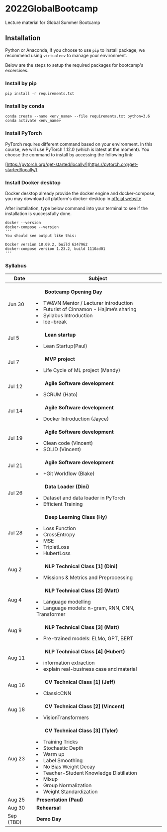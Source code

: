 # 2022GlobalBootcamp
Lecture material for Global Summer Bootcamp

## Installation

Python  or Anaconda, if you choose to use `pip` to install package, we
recommend using `virtualenv` to manage your environment.

Below are the steps to setup the required packages for bootcamp's excercises.
### Install by pip

```
pip install -r requirements.txt
```

### Install by conda

```
conda create --name <env_name> --file requirements.txt python=3.6
conda activate <env_name>
```

### Install PyTorch

PyTorch requires different command based on your environment. In this course,
we will use PyTorch 1.12.0 (which is latest at the moment). You choose the
command to install by accessing the following link:

[https://pytorch.org/get-started/locally/](https://pytorch.org/get-started/locally/)

### Install Docker desktop

Docker desktop already provide the docker engine and docker-compose, you may download all platform's docker-desktop in [offcial website](https://www.docker.com/products/docker-desktop/)

After installation, type below command into your terminal to see if the installation is successfully done.
        
    docker --version
    docker-compose --version
    '''
    You should see output like this:
    
    Docker version 18.09.2, build 6247962
    docker-compose version 1.23.2, build 1110ad01
    '''


### Syllabus

| Date | Subject |
|--- | --- |
| Jun 30 | <ul>**Bootcamp Opening Day**</ul><li>TW&VN Mentor / Lecturer introduction</li><li>Futurist of Cinnamon - Hajime’s sharing</li><li>Syllabus Introduction</li><li>Ice-break</li> |
Jul 5 | <ul>**Lean startup**</ul><li>Lean Startup(Paul)</li>|
Jul 7 | <ul>**MVP project**</ul><li>Life Cycle of ML project (Mandy)</li>|
Jul 12 | <ul>**Agile Software development**</ul><li>SCRUM (Hato)</li>|
Jul 14 | <ul>**Agile Software development**</ul><li>Docker Introduction (Jayce)</li> |
Jul 19 | <ul>**Agile Software development**</ul><li>Clean code (Vincent)</li><li>SOLID (Vincent)</li>|
Jul 21 | <ul>**Agile Software development**</ul><li>+Git Workflow (Blake)</li>|
Jul 26 | <ul>**Data Loader (Dini)**</ul><li>Dataset and data loader in PyTorch</li><li>Efficient Training</li>|
Jul 28 | <ul>**Deep Learning Class (Hy)**</ul><li>Loss Function</li><li>CrossEntropy</li><li>MSE</li><li>TripletLoss</li><li>HubertLoss</li>|
Aug 2 | <ul>**NLP Technical Class [1] (Dini)**</ul><li>Missions & Metrics and Preprocessing</li>|
Aug 4 | <ul>**NLP Technical Class [2] (Matt)**</ul><li>Language modelling</li><li>Language models: n-gram, RNN, CNN, Transformer</li>|
Aug 9 | <ul>**NLP Technical Class [3]  (Matt)**</ul><li>Pre-trained models: ELMo, GPT, BERT</li>|
Aug 11 | <ul>**NLP Technical Class [4] (Hubert)**</ul><li>information extraction </li><li>explain real-business case and material </li>|
Aug 16 | <ul>**CV Technical Class [1]  (Jeff)**</ul><li>ClassicCNN</li>|
Aug 18 | <ul>**CV Technical Class [2] (Vincent)**</ul><li>VisionTransformers</li>|
Aug 23 | <ul>**CV Technical Class [3] (Tyler)**</ul><li>Training Tricks</li><li>Stochastic Depth</li><li>Warm up</li><li>Label Smoothing</li><li>No Bias Weight Decay</li><li>Teacher-Student Knowledge Distillation</li><li>Mixup</li><li>Group Normalization</li><li>Weight Standardization</li>|
Aug 25 | **Presentation (Paul)**|
Aug 30 | **Rehearsal** |
Sep (TBD) | **Demo Day** |


